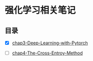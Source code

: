 # 强化学习相关笔记

## 目录

- [x] [chap3-Deep-Learning-with-Pytorch](chap3-Deep-Learning-with-Pytorch/chap3-notes.md)
- [ ] [chap4-The-Cross-Entroy-Method](chap4-The-Cross-Entroy-Method/chap4-notes.md)

